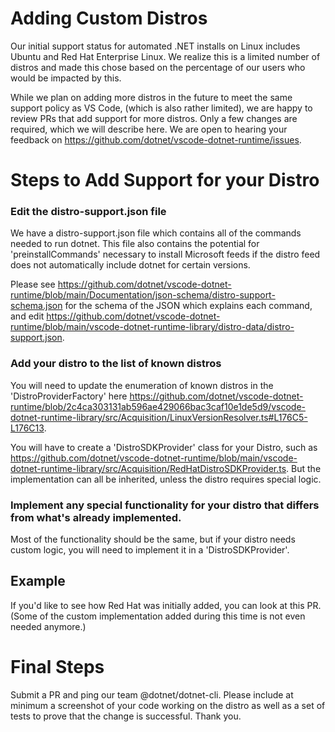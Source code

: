 # Adding Custom Distros

Our initial support status for automated .NET installs on Linux includes Ubuntu and Red Hat Enterprise Linux. We realize this is a limited number of distros and made this chose based on the percentage of our users who would be impacted by this.

While we plan on adding more distros in the future to meet the same support policy as VS Code, (which is also rather limited), we are happy to review PRs that add support for more distros. Only a few changes are required, which we will describe here. We are open to hearing your feedback on https://github.com/dotnet/vscode-dotnet-runtime/issues.

# Steps to Add Support for your Distro

### Edit the distro-support.json file

We have a distro-support.json file which contains all of the commands needed to run dotnet. This file also contains the potential for 'preinstallCommands' necessary to install Microsoft feeds if the distro feed does not automatically include dotnet for certain versions.

Please see https://github.com/dotnet/vscode-dotnet-runtime/blob/main/Documentation/json-schema/distro-support-schema.json for the schema of the JSON which explains each command, and edit https://github.com/dotnet/vscode-dotnet-runtime/blob/main/vscode-dotnet-runtime-library/distro-data/distro-support.json.

### Add your distro to the list of known distros

You will need to update the enumeration of known distros in the 'DistroProviderFactory' here https://github.com/dotnet/vscode-dotnet-runtime/blob/2c4ca303131ab596ae429066bac3caf10e1de5d9/vscode-dotnet-runtime-library/src/Acquisition/LinuxVersionResolver.ts#L176C5-L176C13.

You will have to create a 'DistroSDKProvider' class for your Distro, such as https://github.com/dotnet/vscode-dotnet-runtime/blob/main/vscode-dotnet-runtime-library/src/Acquisition/RedHatDistroSDKProvider.ts. But the implementation can all be inherited, unless the distro requires special logic.

### Implement any special functionality for your distro that differs from what's already implemented.

Most of the functionality should be the same, but if your distro needs custom logic, you will need to implement it in a 'DistroSDKProvider'.

## Example

If you'd like to see how Red Hat was initially added, you can look at this PR. (Some of the custom implementation added during this time is not even needed anymore.)

# Final Steps

Submit a PR and ping our team @dotnet/dotnet-cli.
Please include at minimum a screenshot of your code working on the distro as well as a set of tests to prove that the change is successful. Thank you.
